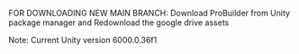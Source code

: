 FOR DOWNLOADING NEW MAIN BRANCH:
Download ProBuilder from Unity package manager and 
Redownload the google drive assets

Note: Current Unity version 6000.0.36f1
